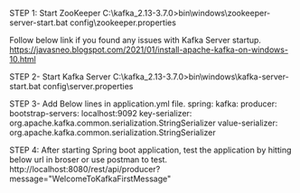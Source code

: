 STEP 1: Start ZooKeeper
C:\kafka_2.13-3.7.0>bin\windows\zookeeper-server-start.bat config\zookeeper.properties

Follow below link if you found any issues with Kafka Server startup.
https://javasneo.blogspot.com/2021/01/install-apache-kafka-on-windows-10.html

STEP 2- Start Kafka Server
C:\kafka_2.13-3.7.0>bin\windows\kafka-server-start.bat config\server.properties

STEP 3- Add Below lines in application.yml file.
spring:
  kafka:
    producer:
      bootstrap-servers: localhost:9092
      key-serializer: org.apache.kafka.common.serialization.StringSerializer
      value-serializer: org.apache.kafka.common.serialization.StringSerializer
      
STEP 4: After starting Spring boot application, test the application by hitting below url in broser or use postman to test.      
http://localhost:8080/rest/api/producer?message="WelcomeToKafkaFirstMessage"
